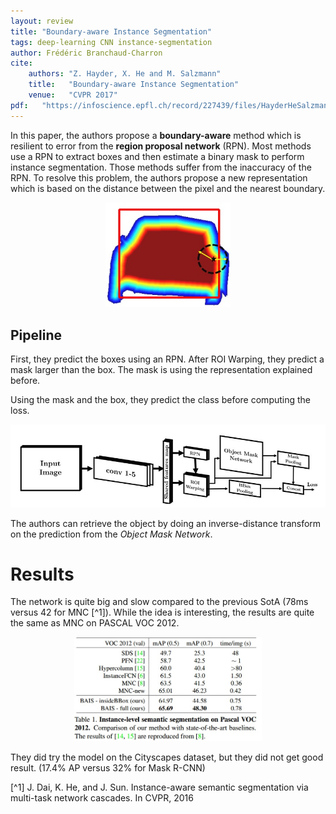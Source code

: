 ```yaml
---
layout: review
title: "Boundary-aware Instance Segmentation"
tags: deep-learning CNN instance-segmentation
author: Frédéric Branchaud-Charron
cite:
    authors: "Z. Hayder, X. He and M. Salzmann"
    title:   "Boundary-aware Instance Segmentation"
    venue:   "CVPR 2017"
pdf:   "https://infoscience.epfl.ch/record/227439/files/HayderHeSalzmannCVPR17.pdf"
---
```


In this paper, the authors propose a **boundary-aware** method which is resilient to error from the **region proposal network** (RPN). Most methods use a RPN to extract boxes and then estimate a binary mask to perform instance segmentation. Those methods suffer from the inaccuracy of the RPN.
To resolve this problem, the authors propose a new representation which is based on the distance between the pixel and the nearest boundary.

<div align="middle">
  <img src="/article/images/boundary-aware/annotation.jpg" width="200">
</div>

## Pipeline

First, they predict the boxes using an RPN. After ROI Warping, they predict a mask larger than the box. The mask is using the representation explained before.

Using the mask and the box, they predict the class before computing the loss.

 <div align="middle">
   <img src="/article/images/boundary-aware/model.jpg" width="600">
 </div>


The authors can retrieve the object by doing an inverse-distance transform on the prediction from the *Object Mask Network*.



# Results

The network is quite big and slow compared to the previous SotA (78ms versus 42 for MNC [^1]).
While the idea is interesting, the results are quite the same as MNC on PASCAL VOC 2012.

<div align="middle">
  <img src="/article/images/boundary-aware/pascal_res.jpg" width="300">
</div>

They did try the model on the Cityscapes dataset, but they did not get good result. (17.4% AP versus 32% for Mask R-CNN)


[^1] J. Dai, K. He, and J. Sun. Instance-aware semantic segmentation via multi-task network cascades. In CVPR, 2016
